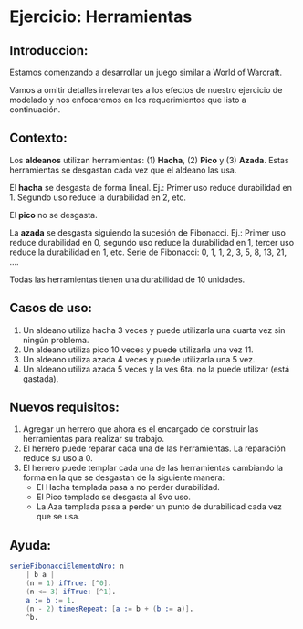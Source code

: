 # Ejercicio: Herramientas

## Introduccion:

Estamos comenzando a desarrollar un juego similar a World of Warcraft.

Vamos a omitir detalles irrelevantes a los efectos de nuestro ejercicio de modelado y nos enfocaremos en los requerimientos que listo a continuación.

## Contexto:

Los **aldeanos** utilizan herramientas: (1) **Hacha**, (2) **Pico** y (3) **Azada**. Estas herramientas se desgastan cada vez que el aldeano las usa.

El **hacha** se desgasta de forma lineal. Ej.: Primer uso reduce durabilidad en 1. Segundo uso reduce la durabilidad en 2, etc.

El **pico** no se desgasta. 

La **azada** se desgasta siguiendo la sucesión de Fibonacci. Ej.: Primer uso reduce durabilidad en 0, segundo uso reduce la durabilidad en 1, tercer uso reduce la durabilidad en 1, etc. Serie de Fibonacci: 0, 1, 1, 2, 3, 5, 8, 13, 21, ….

Todas las herramientas tienen una durabilidad de 10 unidades.

## Casos de uso:

1. Un aldeano utiliza hacha 3 veces y puede utilizarla una cuarta vez sin ningún problema.
2. Un aldeano utiliza pico 10 veces y puede utilizarla una vez 11.
3. Un aldeano utiliza azada 4 veces y puede utilizarla una 5 vez.
4. Un aldeano utiliza azada 5 veces y la ves 6ta. no la puede utilizar (está gastada).

## Nuevos requisitos:

1. Agregar un herrero que ahora es el encargado de construir las herramientas para realizar su trabajo.
2. El herrero puede reparar cada una de las herramientas. La reparación reduce su uso a 0.
3. El herrero puede templar cada una de las herramientas cambiando la forma en la que se desgastan de la siguiente manera:
    * El Hacha templada pasa a no perder durabilidad.
    * El Pico templado se desgasta al 8vo uso.
    * La Aza templada pasa a perder un punto de durabilidad cada vez que se usa.

## Ayuda:

```s
serieFibonacciElementoNro: n 
	| b a |
	(n = 1) ifTrue: [^0].
	(n <= 3) ifTrue: [^1].
	a := b := 1.
	(n - 2) timesRepeat: [a := b + (b := a)].
	^b.
```